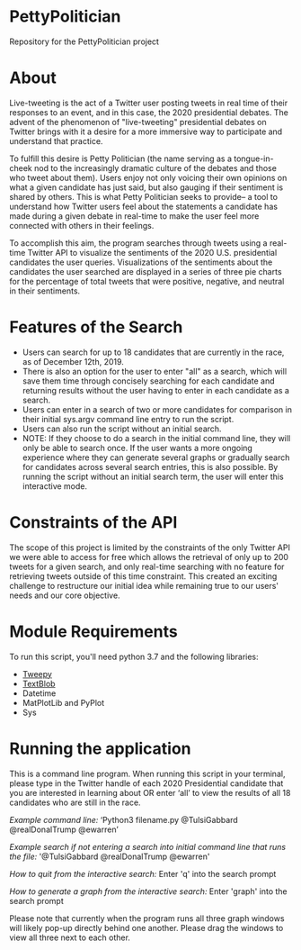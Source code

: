 # PettyPolitician
Repository for the PettyPolitician project

# About

Live-tweeting is the act of a Twitter user posting tweets in real time of their responses to an event, and in this case, the 2020 presidential debates. The advent of the phenomenon of "live-tweeting" presidential debates on Twitter brings with it a desire for a more immersive way to participate and understand that practice. 

To fulfill this desire is Petty Politician (the name serving as a tongue-in-cheek nod to the increasingly dramatic culture of the debates and those who tweet about them). Users enjoy not only voicing their own opinions on what a given candidate has just said, but also gauging if their sentiment is shared by others. This is what Petty Politician seeks to provide– a tool to understand how Twitter users feel about the statements a candidate has made during a given debate in real-time to make the user feel more connected with others in their feelings.

To accomplish this aim, the program searches through tweets using a real-time Twitter API to visualize the sentiments of the 2020 U.S. presidential candidates the user queries. Visualizations of the sentiments about the candidates the user searched are displayed in a series of three pie charts for the percentage of total tweets that were positive, negative, and neutral in their sentiments. 

# Features of the Search
* Users can search for up to 18 candidates that are currently in the race, as of December 12th, 2019. 
* There is also an option for the user to enter "all" as a search, which will save them time through concisely searching for each candidate and returning results without the user having to enter in each candidate as a search.
* Users can enter in a search of two or more candidates for comparison in their initial sys.argv command line entry to run the script.
* Users can also run the script without an initial search. 
* NOTE: If they choose to do a search in the initial command line, they will only be able to search once. If the user wants a more ongoing experience where they can generate several graphs or gradually search for candidates across several search entries, this is also possible. By running the script without an initial search term, the user will enter this interactive mode. 

# Constraints of the API
The scope of this project is limited by the constraints of the only Twitter API we were able to access for free which allows the retrieval of only up to 200 tweets for a given search, and only real-time searching with no feature for retrieving tweets outside of this time constraint. This created an exciting challenge to restructure our initial idea while remaining true to our users' needs and our core objective.

# Module Requirements

To run this script, you'll need python 3.7 and the following libraries: 

* [Tweepy](https://github.com/tweepy/tweepy)
* [TextBlob](https://textblob.readthedocs.io/en/dev/)
* Datetime
* MatPlotLib and PyPlot
* Sys 

# Running the application

This is a command line program. When running this script in your terminal, please type in the Twitter handle of each 2020 Presidential candidate that you are interested in learning about OR enter ‘all’ to view the results of all 18 candidates who are still in the race. 

*Example command line:*
 ‘Python3 filename.py @TulsiGabbard @realDonalTrump @ewarren’

*Example search if not entering a search into initial command line that runs the file:*
 '@TulsiGabbard @realDonalTrump @ewarren'

*How to quit from the interactive search:*
 Enter 'q' into the search prompt

*How to generate a graph from the interactive search:*
 Enter 'graph' into the search prompt

Please note that currently when the program runs all three graph windows will likely pop-up directly behind one another. Please drag the windows to view all three next to each other.
